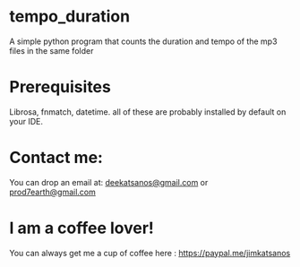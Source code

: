 # tempo_duration
A simple python program that counts the duration and tempo of the mp3 files in the same folder
# Prerequisites
Librosa, fnmatch, datetime. all of these are probably installed by default on your IDE.
# Contact me:
You can drop an email at: deekatsanos@gmail.com or prod7earth@gmail.com
# I am a coffee lover!
You can always get me a cup of coffee here : https://paypal.me/jimkatsanos
